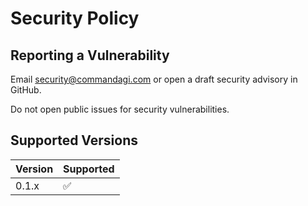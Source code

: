 # Security Policy

## Reporting a Vulnerability

Email [security@commandagi.com](mailto:security@commandagi.com) or open a draft security advisory in GitHub.

Do not open public issues for security vulnerabilities.

## Supported Versions

| Version | Supported          |
| ------- | ------------------ |
| 0.1.x   | :white_check_mark: |
